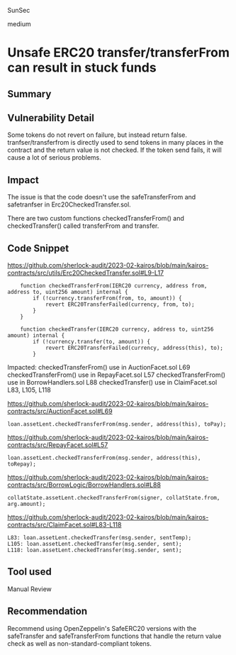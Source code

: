 SunSec

medium

# Unsafe ERC20 transfer/transferFrom can result in stuck funds

## Summary

## Vulnerability Detail
Some tokens do not revert on failure, but instead return false.
tranfser/transferfrom is directly used to send tokens in many places in the contract and the return value is not checked.
If the token send fails, it will cause a lot of serious problems.

## Impact
The issue is that the code doesn't use the safeTransferFrom and safetranfser in Erc20CheckedTransfer.sol.

There are two custom functions checkedTransferFrom() and checkedTransfer() called transferFrom and transfer.

## Code Snippet
https://github.com/sherlock-audit/2023-02-kairos/blob/main/kairos-contracts/src/utils/Erc20CheckedTransfer.sol#L9-L17

```solidity
    function checkedTransferFrom(IERC20 currency, address from, address to, uint256 amount) internal {
        if (!currency.transferFrom(from, to, amount)) {
            revert ERC20TransferFailed(currency, from, to);
        }
    }

    function checkedTransfer(IERC20 currency, address to, uint256 amount) internal {
        if (!currency.transfer(to, amount)) {
            revert ERC20TransferFailed(currency, address(this), to);
        }
```
Impacted:
checkedTransferFrom() use in AuctionFacet.sol L69
checkedTransferFrom() use in  RepayFacet.sol L57
checkedTransferFrom() use in BorrowHandlers.sol L88
checkedTransfer() use in  ClaimFacet.sol L83, L105, L118

https://github.com/sherlock-audit/2023-02-kairos/blob/main/kairos-contracts/src/AuctionFacet.sol#L69
```solidity
loan.assetLent.checkedTransferFrom(msg.sender, address(this), toPay);
```

https://github.com/sherlock-audit/2023-02-kairos/blob/main/kairos-contracts/src/RepayFacet.sol#L57
```solidity
loan.assetLent.checkedTransferFrom(msg.sender, address(this), toRepay);
```
https://github.com/sherlock-audit/2023-02-kairos/blob/main/kairos-contracts/src/BorrowLogic/BorrowHandlers.sol#L88
```solidity
collatState.assetLent.checkedTransferFrom(signer, collatState.from, arg.amount);
```
https://github.com/sherlock-audit/2023-02-kairos/blob/main/kairos-contracts/src/ClaimFacet.sol#L83-L118
```solidity
L83: loan.assetLent.checkedTransfer(msg.sender, sentTemp);
L105: loan.assetLent.checkedTransfer(msg.sender, sent);
L118: loan.assetLent.checkedTransfer(msg.sender, sent);
```

## Tool used
Manual Review

## Recommendation
Recommend using OpenZeppelin's SafeERC20 versions with the safeTransfer and safeTransferFrom functions that handle the return value check as well as non-standard-compliant tokens.
